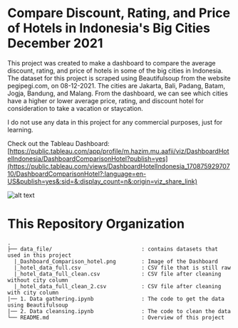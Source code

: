 # Compare Discount, Rating, and Price of Hotels in Indonesia's Big Cities December 2021

This project was created to make a dashboard to compare the average discount, rating, and price of hotels in some of the big cities in Indonesia. The dataset for this project is scraped using Beautifulsoup from the website pegipegi.com, on 08-12-2021. The cities are Jakarta, Bali, Padang, Batam, Jogja, Bandung, and Malang. From the dashboard, we can see which cities have a higher or lower average price, rating, and discount hotel for consideration to take a vacation or staycation.

I do not use any data in this project for any commercial purposes, just for learning.

Check out the Tableau Dashboard: [https://public.tableau.com/app/profile/m.hazim.mu.aafii/viz/DashboardHotelIndonesia/DashboardComparisonHotel?publish=yes](https://public.tableau.com/views/DashboardHotelIndonesia_17087592970710/DashboardComparisonHotel?:language=en-US&publish=yes&:sid=&:display_count=n&:origin=viz_share_link)

![alt text](https://github.com/hazim17/Hotel-in-Indoensia/blob/main/data_file/Dashboard_Comparison_hotel.png?raw=true)


# This Repository Organization
```
.
├── data_file/                            : contains datasets that used in this project
  |_Dashboard_Comparison_hotel.png        : Image of the Dashboard
  |_hotel_data_full.csv                   : CSV file that is still raw
  |_hotel_data_full_clean.csv             : CSV file after cleaning without city column
  |_hotel_data_full_clean_2.csv           : CSV file after cleaning with city column
|── 1. Data gathering.ipynb               : The code to get the data using Beautifulsoup
|── 2. Data cleansing.ipynb               : The code to clean the data
└── README.md                             : Overview of this project
```
